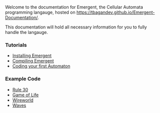 Welcome to the documentation for Emergent, the Cellular Automata programming langauge, hosted on https://tbagandev.github.io/Emergent-Documentation/.

This documentation will hold all necessary information for you to fully handle the langauge.

### Tutorials
- [Installing Emergent](tutorial/install.md)
- [Compiling Emergent](tutorial/compile.md)
- [Coding your first Automaton](tutorial/walkthrough.md)

### Example Code
- [Rule 30](example/rule30.emg)
- [Game of Life](example/game_of_life.emg)
- [Wireworld](example/wireworld.emg)
- [Waves](example/waves.emg)
